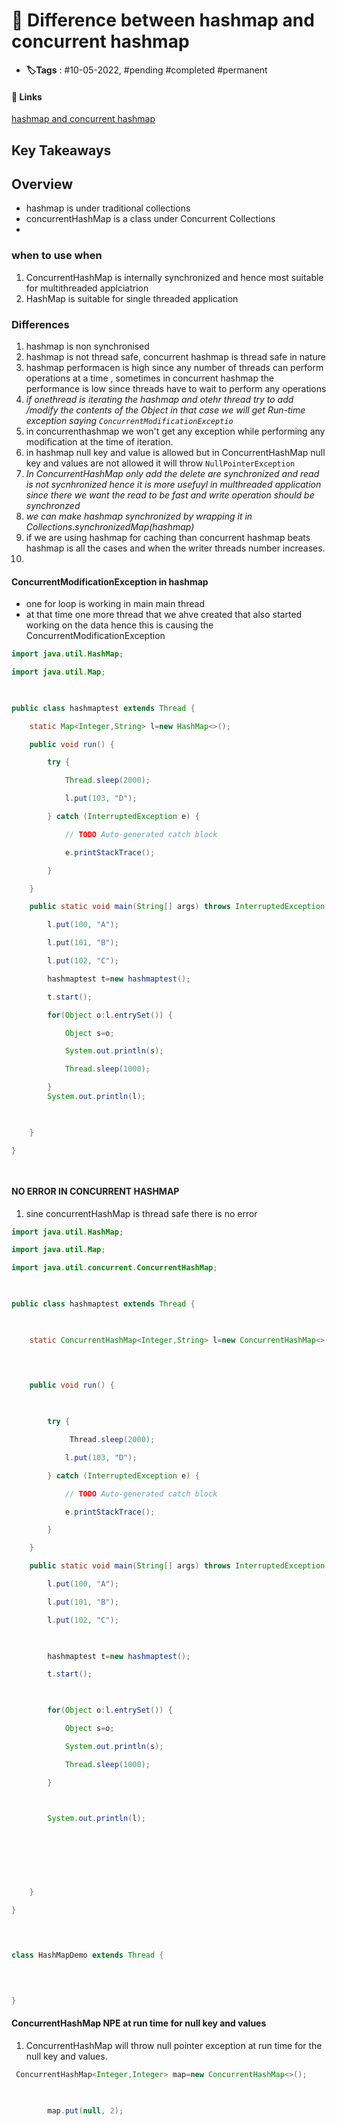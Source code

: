 # 📑 Difference between hashmap and concurrent hashmap

- **🏷️Tags** : #10-05-2022,  #pending #completed #permanent

#### 🔗 Links
[hashmap and concurrent hashmap](https://www.geeksforgeeks.org/difference-hashmap-concurrenthashmap/)

## Key Takeaways

## Overview
- hashmap is under traditional collections
- concurrentHashMap is a class under Concurrent Collections
- 

### when to use when
1. ConcurrentHashMap is internally synchronized and hence most suitable for multithreaded applciatrion
2. HashMap is suitable for single threaded application


### Differences
1. hashmap is non synchronised
2. hashmap is not thread safe, concurrent hashmap is thread safe in nature
3. hashmap performacen is high since any number of threads can perform operations at a time , sometimes in concurrent hashmap the performance is low since threads have to wait to perform any operations
4. *if onethread is iterating the hashmap and otehr thread try to add /modify the contents of the Object in that case we will get Run-time exception saying `ConcurrentModificationExceptio `* 
5. in concurrenthashmap we won't get any exception while performing any modification at the time of iteration.
6. in hashmap null key and value is allowed but in ConcurrentHashMap null key and values are not allowed it will throw `NullPointerException`
7. *In ConcurrentHashMap only add the delete are synchronized and read is not sycnhronized hence it is more usefuyl in multhreaded application since there we want the read to be fast and write operation should be synchronzed*
8. *we can make hashmap synchronized by wrapping it in Collections.synchronizedMap(hashmap)*
9. if we are using hashmap for caching than concurrent hashmap beats hashmap is all the cases and when the writer threads number increases.
10. 


#### ConcurrentModificationException in hashmap
- one for loop is working in main main thread
- at that time one more thread that we ahve created that also started working on the data hence this is causing the ConcurrentModificationException
```java
import java.util.HashMap;

import java.util.Map;

  

public class hashmaptest extends Thread {

    static Map<Integer,String> l=new HashMap<>();

    public void run() {

        try {

            Thread.sleep(2000);

            l.put(103, "D");

        } catch (InterruptedException e) {

            // TODO Auto-generated catch block

            e.printStackTrace();

        }

    }

    public static void main(String[] args) throws InterruptedException {

        l.put(100, "A");

        l.put(101, "B");

        l.put(102, "C");

        hashmaptest t=new hashmaptest();

        t.start();

        for(Object o:l.entrySet()) {

            Object s=o;

            System.out.println(s);

            Thread.sleep(1000);

        }
        System.out.println(l);

  

    }

}

  

```



#### NO ERROR IN CONCURRENT HASHMAP
1. sine concurrentHashMap is thread safe there is no error 

```java
import java.util.HashMap;

import java.util.Map;

import java.util.concurrent.ConcurrentHashMap;

  

public class hashmaptest extends Thread {

  

    static ConcurrentHashMap<Integer,String> l=new ConcurrentHashMap<>();

  
  

    public void run() {

  

        try {

             Thread.sleep(2000);

            l.put(103, "D");

        } catch (InterruptedException e) {

            // TODO Auto-generated catch block

            e.printStackTrace();

        }

    }

    public static void main(String[] args) throws InterruptedException {

        l.put(100, "A");

        l.put(101, "B");

        l.put(102, "C");

  

        hashmaptest t=new hashmaptest();

        t.start();

  

        for(Object o:l.entrySet()) {

            Object s=o;

            System.out.println(s);

            Thread.sleep(1000);

        }

  

        System.out.println(l);

  
  
  
  
  

    }

}

  
  

class HashMapDemo extends Thread {

  
  

}

```


#### ConcurrentHashMap NPE at run time for null key and values
1. ConcurrentHashMap will throw null pointer exception at run time for the null key and values.

```java
 ConcurrentHashMap<Integer,Integer> map=new ConcurrentHashMap<>();

  

        map.put(null, 2);

```

